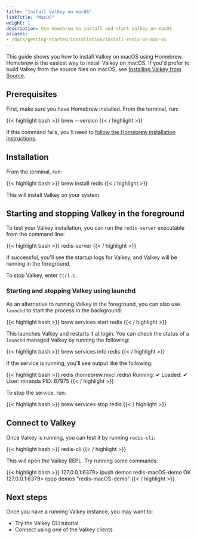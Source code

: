 ```yaml
---
title: "Install Valkey on macOS"
linkTitle: "MacOS"
weight: 1
description: Use Homebrew to install and start Valkey on macOS
aliases:
- /docs/getting-started/installation/install-redis-on-mac-os
---
```


This guide shows you how to install Valkey on macOS using Homebrew. Homebrew is the easiest way to install Valkey on macOS. If you'd prefer to build Valkey from the source files on macOS, see [Installing Valkey from Source](/docs/install/install-redis/install-redis-from-source).

## Prerequisites

First, make sure you have Homebrew installed. From the terminal, run:

{{< highlight bash  >}}
brew --version
{{< / highlight >}}

If this command fails, you'll need to [follow the Homebrew installation instructions](https://brew.sh/).

## Installation

From the terminal, run:

{{< highlight bash  >}}
brew install redis
{{< / highlight >}}

This will install Valkey on your system.

## Starting and stopping Valkey in the foreground

To test your Valkey installation, you can run the `redis-server` executable from the command line:

{{< highlight bash  >}}
redis-server
{{< / highlight >}}

If successful, you'll see the startup logs for Valkey, and Valkey will be running in the foreground.

To stop Valkey, enter `Ctrl-C`.

### Starting and stopping Valkey using launchd

As an alternative to running Valkey in the foreground, you can also use `launchd` to start the process in the background:

{{< highlight bash  >}}
brew services start redis
{{< / highlight >}}

This launches Valkey and restarts it at login. You can check the status of a `launchd` managed Valkey by running the following:

{{< highlight bash  >}}
brew services info redis
{{< / highlight >}}

If the service is running, you'll see output like the following:

{{< highlight bash  >}}
redis (homebrew.mxcl.redis)
Running: ✔
Loaded: ✔
User: miranda
PID: 67975
{{< / highlight >}}

To stop the service, run:

{{< highlight bash  >}}
brew services stop redis
{{< / highlight >}}

## Connect to Valkey

Once Valkey is running, you can test it by running `redis-cli`:

{{< highlight bash  >}}
redis-cli
{{< / highlight >}}

This will open the Valkey REPL. Try running some commands:

{{< highlight bash >}}
127.0.0.1:6379> lpush demos redis-macOS-demo
OK
127.0.0.1:6379> rpop demos
"redis-macOS-demo"
{{< / highlight >}}

## Next steps

Once you have a running Valkey instance, you may want to:

* Try the Valkey CLI tutorial
* Connect using one of the Valkey clients
